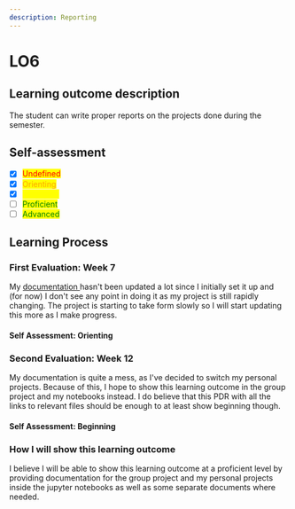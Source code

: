 ```yaml
---
description: Reporting
---
```


# LO6

## Learning outcome description

The student can write proper reports on the projects done during the semester.

## Self-assessment

* [x] <mark style="color:red;">Undefined</mark>
* [x] <mark style="color:orange;">Orienting</mark>
* [x] <mark style="color:yellow;">Beginning</mark>
* [ ] <mark style="color:green;">Proficient</mark>
* [ ] <mark style="color:green;">Advanced</mark>

## Learning Process

### First Evaluation: Week 7

My [documentation ](https://github.com/CoenBeemer/AI/blob/personalProject/doc/README.md)hasn't been updated a lot since I initially set it up and (for now) I don't see any point in doing it as my project is still rapidly changing. The project is starting to take form slowly so I will start updating this more as I make progress.

#### Self Assessment: Orienting

### Second Evaluation: Week 12

My documentation is quite a mess, as I've decided to switch my personal projects. Because of this, I hope to show this learning outcome in the group project and my notebooks instead. I do believe that this PDR with all the links to relevant files should be enough to at least show beginning though.

#### Self Assessment: Beginning

### How I will show this learning outcome

I believe I will be able to show this learning outcome at a proficient level by providing documentation for the group project and my personal projects inside the jupyter notebooks as well as some separate documents where needed.
